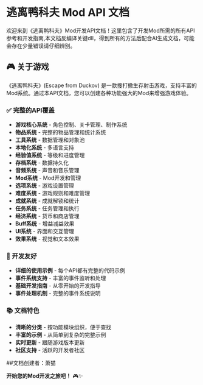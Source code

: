 # 逃离鸭科夫 Mod API 文档

欢迎来到《逃离鸭科夫》Mod开发API文档！这里包含了开发Mod所需的所有API参考和开发指南,本文档反编译关键dll，得到所有的方法后配合AI生成文档，可能会存在少量错误请仔细辨别。

## 🎮 关于游戏

《逃离鸭科夫》(Escape from Duckov) 是一款搜打撤生存射击游戏，支持丰富的Mod系统。通过本API文档，您可以创建各种功能强大的Mod来增强游戏体验。


### ✅ 完整的API覆盖
- **游戏核心系统** - 角色控制、关卡管理、制作系统
- **物品系统** - 完整的物品管理和统计系统
- **工具系统** - 数据管理和对象池
- **本地化系统** - 多语言支持
- **经验值系统** - 等级和进度管理
- **存档系统** - 数据持久化
- **音频系统** - 声音和音乐管理
- **Mod系统** - Mod开发和管理
- **选项系统** - 游戏设置管理
- **难度系统** - 游戏规则和难度管理
- **成就系统** - 成就解锁和统计
- **任务系统** - 任务管理和执行
- **经济系统** - 货币和商店管理
- **Buff系统** - 增益减益效果
- **UI系统** - 界面和交互管理
- **效果系统** - 视觉和文本效果

### 🚀 开发友好
- **详细的使用示例** - 每个API都有完整的代码示例
- **事件系统支持** - 丰富的事件监听和处理
- **基础开发指南** - 从零开始的开发指导
- **事件处理机制** - 完整的事件系统说明

### 📚 文档特色
- **清晰的分类** - 按功能模块组织，便于查找
- **丰富的示例** - 从简单到复杂的完整示例
- **实时更新** - 跟随游戏版本更新
- **社区支持** - 活跃的开发者社区

##文档创建者：萧猫



**开始您的Mod开发之旅吧！** 🎮✨
